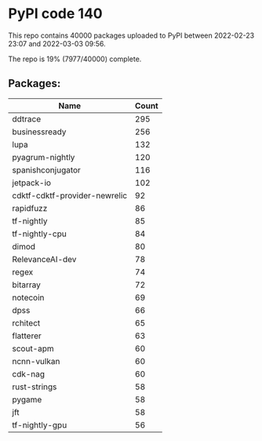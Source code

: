 # PyPI code 140

This repo contains 40000 packages uploaded to PyPI between 
2022-02-23 23:07 and 2022-03-03 09:56.

The repo is 19% (7977/40000) complete.

## Packages:

| Name  | Count |
| ----- | ----- |
| ddtrace | 295 |
| businessready | 256 |
| lupa | 132 |
| pyagrum-nightly | 120 |
| spanishconjugator | 116 |
| jetpack-io | 102 |
| cdktf-cdktf-provider-newrelic | 92 |
| rapidfuzz | 86 |
| tf-nightly | 85 |
| tf-nightly-cpu | 84 |
| dimod | 80 |
| RelevanceAI-dev | 78 |
| regex | 74 |
| bitarray | 72 |
| notecoin | 69 |
| dpss | 66 |
| rchitect | 65 |
| flatterer | 63 |
| scout-apm | 60 |
| ncnn-vulkan | 60 |
| cdk-nag | 60 |
| rust-strings | 58 |
| pygame | 58 |
| jft | 58 |
| tf-nightly-gpu | 56 |


